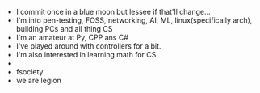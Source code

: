 - I commit once in a blue moon but lessee if that'll change...
- I'm into pen-testing, FOSS, networking, AI, ML, linux(specifically arch), building PCs and all thing CS
- I'm an amateur at Py, CPP ans C#
- I've played around with controllers for a bit.
- I'm also interested in learning math for CS 
- 
- fsociety
- we are legion
<!---
chillax504/chillax504 is a ✨ special ✨ repository because its `README.md` (this file) appears on your GitHub profile.
You can click the Preview link to take a look at your changes.
--->

